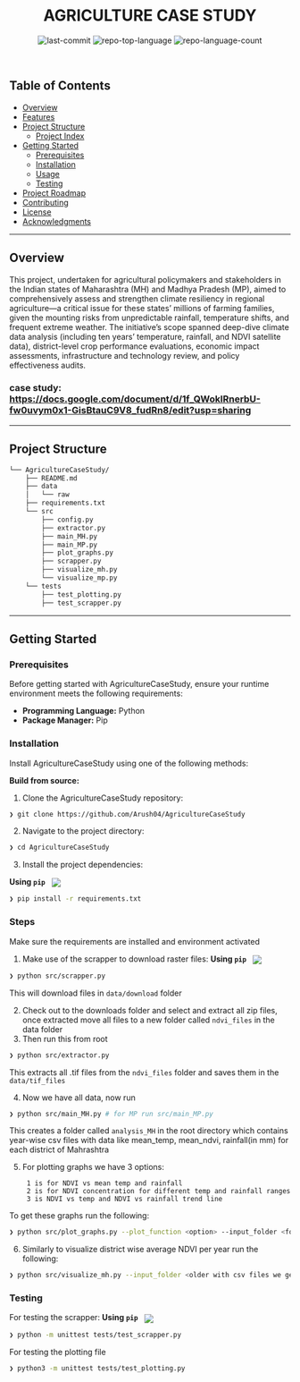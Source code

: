 <p align="center"><h1 align="center">AGRICULTURE CASE STUDY</h1></p>
<p align="center">
	<img src="https://img.shields.io/github/last-commit/Arush04/AgricultureCaseStudy?style=default&logo=git&logoColor=white&color=0080ff" alt="last-commit">
	<img src="https://img.shields.io/github/languages/top/Arush04/AgricultureCaseStudy?style=default&color=0080ff" alt="repo-top-language">
	<img src="https://img.shields.io/github/languages/count/Arush04/AgricultureCaseStudy?style=default&color=0080ff" alt="repo-language-count">
</p>
<p align="center"><!-- default option, no dependency badges. -->
</p>
<p align="center">
	<!-- default option, no dependency badges. -->
</p>
<br>

##  Table of Contents

- [ Overview](#-overview)
- [ Features](#-features)
- [ Project Structure](#-project-structure)
  - [ Project Index](#-project-index)
- [ Getting Started](#-getting-started)
  - [ Prerequisites](#-prerequisites)
  - [ Installation](#-installation)
  - [ Usage](#-usage)
  - [ Testing](#-testing)
- [ Project Roadmap](#-project-roadmap)
- [ Contributing](#-contributing)
- [ License](#-license)
- [ Acknowledgments](#-acknowledgments)

---

##  Overview
This project, undertaken for agricultural policymakers and stakeholders in the Indian states of Maharashtra (MH) and Madhya Pradesh (MP), aimed to comprehensively assess and strengthen climate resiliency in regional agriculture—a critical issue for these states’ millions of farming families, given the mounting risks from unpredictable rainfall, temperature shifts, and frequent extreme weather. The initiative’s scope spanned deep-dive climate data analysis (including ten years’ temperature, rainfall, and NDVI satellite data), district-level crop performance evaluations, economic impact assessments, infrastructure and technology review, and policy effectiveness audits.  

### case study:  https://docs.google.com/document/d/1f_QWoklRnerbU-fw0uvym0x1-GisBtauC9V8_fudRn8/edit?usp=sharing

---
##  Project Structure

```sh
└── AgricultureCaseStudy/
    ├── README.md
    ├── data
    │   └── raw
    ├── requirements.txt
    └── src
        ├── config.py
        ├── extractor.py
        ├── main_MH.py
        ├── main_MP.py
        ├── plot_graphs.py
        ├── scrapper.py
        ├── visualize_mh.py
        └── visualize_mp.py
	└── tests
        ├── test_plotting.py
        ├── test_scrapper.py
```

---
##  Getting Started

###  Prerequisites

Before getting started with AgricultureCaseStudy, ensure your runtime environment meets the following requirements:

- **Programming Language:** Python
- **Package Manager:** Pip


###  Installation

Install AgricultureCaseStudy using one of the following methods:

**Build from source:**

1. Clone the AgricultureCaseStudy repository:
```sh
❯ git clone https://github.com/Arush04/AgricultureCaseStudy
```

2. Navigate to the project directory:
```sh
❯ cd AgricultureCaseStudy
```

3. Install the project dependencies:


**Using `pip`** &nbsp; [<img align="center" src="https://img.shields.io/badge/Pip-3776AB.svg?style={badge_style}&logo=pypi&logoColor=white" />](https://pypi.org/project/pip/)

```sh
❯ pip install -r requirements.txt
```




###  Steps
Make sure the requirements are installed and environment activated  
1. Make use of the scrapper to download raster files:
**Using `pip`** &nbsp; [<img align="center" src="https://img.shields.io/badge/Pip-3776AB.svg?style={badge_style}&logo=pypi&logoColor=white" />](https://pypi.org/project/pip/)

```sh
❯ python src/scrapper.py
```
This will download files in `data/download` folder  

2. Check out to the downloads folder and select and extract all zip files, once extracted move all files to a new folder called `ndvi_files` in the data folder
3. Then run this from root
```sh
❯ python src/extractor.py
```
This extracts all .tif files from the `ndvi_files` folder and saves them in the `data/tif_files`  

4. Now we have all data, now run 
```sh
❯ python src/main_MH.py # for MP run src/main_MP.py
```
This creates a folder called `analysis_MH` in the root directory which contains year-wise csv files with data like mean_temp, mean_ndvi, rainfall(in mm) for each district of Mahrashtra  

5. For plotting graphs we have 3 options:
   ```
	1 is for NDVI vs mean temp and rainfall  
	2 is for NDVI concentration for different temp and rainfall ranges  
	3 is NDVI vs temp and NDVI vs rainfall trend line  
   ```
To get these graphs run the following:
```sh
❯ python src/plot_graphs.py --plot_function <option> --input_folder <folder with csv files we get from running main_MH>
```

6.  Similarly to visualize district wise average NDVI per year run the following:
```sh
❯ python src/visualize_mh.py --input_folder <older with csv files we get from running main_MH> --output_folder <your output folder>
```

###  Testing
For testing the scrapper:
**Using `pip`** &nbsp; [<img align="center" src="https://img.shields.io/badge/Pip-3776AB.svg?style={badge_style}&logo=pypi&logoColor=white" />](https://pypi.org/project/pip/)

```sh
❯ python -m unittest tests/test_scrapper.py
```

For testing the plotting file

```sh
❯ python3 -m unittest tests/test_plotting.py
```
